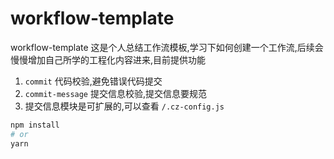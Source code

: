 # workflow-template
workflow-template
这是个人总结工作流模板,学习下如何创建一个工作流,后续会慢慢增加自己所学的工程化内容进来,目前提供功能
1. `commit` 代码校验,避免错误代码提交
2. `commit-message` 提交信息校验,提交信息要规范
3. 提交信息模块是可扩展的,可以查看 `/.cz-config.js` 

```bash
npm install
# or
yarn
```

